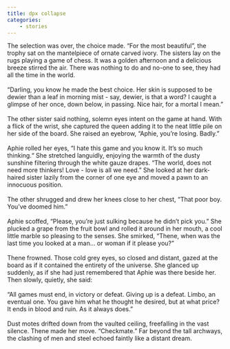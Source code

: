 ```yaml
---
title: dpx collapse
categories:
    - stories
---
```


The selection was over, the choice made. “For the most beautiful”, the trophy sat on the mantelpiece of ornate carved ivory. The sisters lay on the rugs playing a game of chess. It was a golden afternoon and a delicious breeze stirred the air. There was nothing to do and no-one to see, they had all the time in the world.
<br><br>
“Darling, you know he made the best choice. Her skin is supposed to be dewier than a leaf in morning mist - say, dewier, is that a word? I caught a glimpse of her once, down below, in passing. Nice hair, for a mortal I mean.”
<br><br>
The other sister said nothing, solemn eyes intent on the game at hand. With a flick of the wrist, she captured the queen adding it to the neat little pile on her side of the board. She raised an eyebrow, “Aphie, you’re losing. Badly.”
<br><br>
Aphie rolled her eyes, “I hate this game and you know it. It’s so much thinking.“ She stretched languidly, enjoying the warmth of the dusty sunshine filtering through the white gauze drapes. “The world, does not need more thinkers! Love - love is all we need.” She looked at her dark-haired sister lazily from the corner of one eye and moved a pawn to an innocuous position.
<br><br>
The other shrugged and drew her knees close to her chest, “That poor boy. You’ve doomed him.”
<br><br>
Aphie scoffed, “Please, you’re just sulking because he didn’t pick you.” She plucked a grape from the fruit bowl and rolled it around in her mouth, a cool little marble so pleasing to the senses. She smirked, “Thene, when was the last time you looked at a man… or woman if it please you?”
<br><br>
Thene frowned. Those cold grey eyes, so closed and distant, gazed at the board as if it contained the entirety of the universe. She glanced up suddenly, as if she had just remembered that Aphie was there beside her. Then slowly, quietly, she said:
<br><br>
“All games must end, in victory or defeat. Giving up is a defeat. Limbo, an eventual one. You gave him what he thought he desired, but at what price? It ends in blood and ruin. As it always does.”
<br><br>
Dust motes drifted down from the vaulted ceiling, freefalling in the vast silence. Thene made her move. “Checkmate.” Far beyond the tall archways, the clashing of men and steel echoed faintly like a distant dream.  
